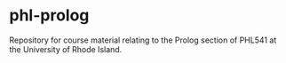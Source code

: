 # phl-prolog
Repository for course material relating to the Prolog section of PHL541 at the University of Rhode Island.
